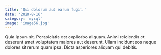 ```yaml
---
title: 'Qui dolorum aut earum fugit.'
date: '2020-8-16'
category: 'mysql'
image: 'image56.jpg'
---
```


Quia ipsum sit.
Perspiciatis est explicabo aliquam.
Animi reiciendis et deserunt amet voluptatem maiores aut deserunt.
Ullam incidunt eos neque dolores sit rerum quam ipsa.
Dicta asperiores aliquam qui debitis.
